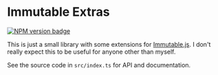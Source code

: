 # Immutable Extras

[![NPM version badge](https://img.shields.io/npm/v/@johv/immutable-extras)](https://www.npmjs.com/package/@johv/immutable-extras)

This is just a small library with some extensions for [Immutable.js](https://immutable-js.github.io/immutable-js/). I don't really expect this to be useful for anyone other than myself.

See the source code in `src/index.ts` for API and documentation.

